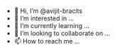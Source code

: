 - 👋 Hi, I’m @avijit-bracits
- 👀 I’m interested in ...
- 🌱 I’m currently learning ...
- 💞️ I’m looking to collaborate on ...
- 📫 How to reach me ...

<!---
avijit-bracits/avijit-bracits is a ✨ special ✨ repository because its `README.md` (this file) appears on your GitHub profile.
You can click the Preview link to take a look at your changes.
--->
